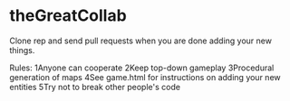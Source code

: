theGreatCollab
==============
Clone rep and send pull requests when you are done adding your new things.

Rules:
1Anyone can cooperate
2Keep top-down gameplay
3Procedural generation of maps
4See game.html for instructions on adding your new entities
5Try not to break other people's code
